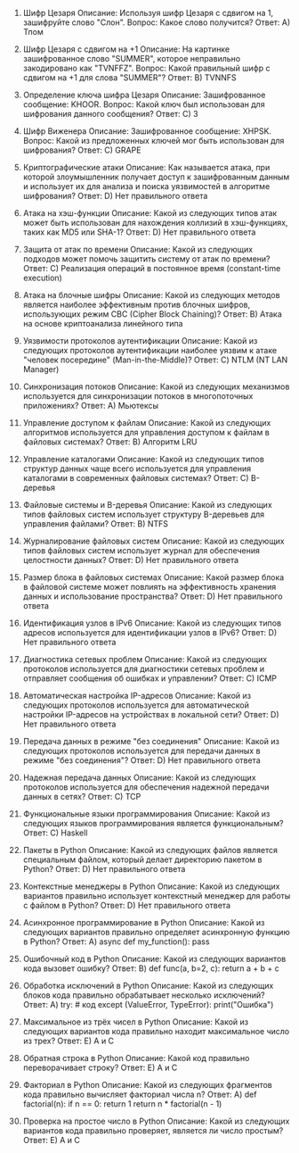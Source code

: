1. Шифр Цезаря
Описание: Используя шифр Цезаря с сдвигом на 1, зашифруйте слово "Слон".
Вопрос: Какое слово получится?
Ответ: A) Тпом

2. Шифр Цезаря с сдвигом на +1
Описание: На картинке зашифрованное слово "SUMMER", которое неправильно закодировано как "TVNFFZ".
Вопрос: Какой правильный шифр с сдвигом на +1 для слова "SUMMER"?
Ответ: B) TVNNFS

3. Определение ключа шифра Цезаря
Описание: Зашифрованное сообщение: KHOOR.
Вопрос: Какой ключ был использован для шифрования данного сообщения?
Ответ: C) 3

4. Шифр Виженера
Описание: Зашифрованное сообщение: XHPSK.
Вопрос: Какой из предложенных ключей мог быть использован для шифрования?
Ответ: C) GRAPE

5. Криптографические атаки
Описание: Как называется атака, при которой злоумышленник получает доступ к зашифрованным данным и использует их для анализа и поиска уязвимостей в алгоритме шифрования?
Ответ: D) Нет правильного ответа

6. Атака на хэш-функции
Описание: Какой из следующих типов атак может быть использован для нахождения коллизий в хэш-функциях, таких как MD5 или SHA-1?
Ответ: D) Нет правильного ответа

7. Защита от атак по времени
Описание: Какой из следующих подходов может помочь защитить систему от атак по времени?
Ответ: C) Реализация операций в постоянное время (constant-time execution)

8. Атака на блочные шифры
Описание: Какой из следующих методов является наиболее эффективным против блочных шифров, использующих режим CBC (Cipher Block Chaining)?
Ответ: B) Атака на основе криптоанализа линейного типа

9. Уязвимости протоколов аутентификации
Описание: Какой из следующих протоколов аутентификации наиболее уязвим к атаке "человек посередине" (Man-in-the-Middle)?
Ответ: C) NTLM (NT LAN Manager)

10. Синхронизация потоков
Описание: Какой из следующих механизмов используется для синхронизации потоков в многопоточных приложениях?
Ответ: A) Мьютексы

11. Управление доступом к файлам
Описание: Какой из следующих алгоритмов используется для управления доступом к файлам в файловых системах?
Ответ: B) Алгоритм LRU

12. Управление каталогами
Описание: Какой из следующих типов структур данных чаще всего используется для управления каталогами в современных файловых системах?
Ответ: C) B-деревья

13. Файловые системы и B-деревья
Описание: Какой из следующих типов файловых систем использует структуру B-деревьев для управления файлами?
Ответ: B) NTFS

14. Журналирование файловых систем
Описание: Какой из следующих типов файловых систем использует журнал для обеспечения целостности данных?
Ответ: D) Нет правильного ответа

15. Размер блока в файловых системах
Описание: Какой размер блока в файловой системе может повлиять на эффективность хранения данных и использование пространства?
Ответ: D) Нет правильного ответа

16. Идентификация узлов в IPv6
Описание: Какой из следующих типов адресов используется для идентификации узлов в IPv6?
Ответ: D) Нет правильного ответа

17. Диагностика сетевых проблем
Описание: Какой из следующих протоколов используется для диагностики сетевых проблем и отправляет сообщения об ошибках и управлении?
Ответ: C) ICMP

18. Автоматическая настройка IP-адресов
Описание: Какой из следующих протоколов используется для автоматической настройки IP-адресов на устройствах в локальной сети?
Ответ: D) Нет правильного ответа

19. Передача данных в режиме "без соединения"
Описание: Какой из следующих протоколов используется для передачи данных в режиме "без соединения"?
Ответ: D) Нет правильного ответа

20. Надежная передача данных
Описание: Какой из следующих протоколов используется для обеспечения надежной передачи данных в сетях?
Ответ: C) TCP

21. Функциональные языки программирования
Описание: Какой из следующих языков программирования является функциональным?
Ответ: C) Haskell

22. Пакеты в Python
Описание: Какой из следующих файлов является специальным файлом, который делает директорию пакетом в Python?
Ответ: D) Нет правильного ответа

23. Контекстные менеджеры в Python
Описание: Какой из следующих вариантов правильно использует контекстный менеджер для работы с файлом в Python?
Ответ: D) Нет правильного ответа

24. Асинхронное программирование в Python
Описание: Какой из следующих вариантов правильно определяет асинхронную функцию в Python?
Ответ: A) async def my_function(): pass

25. Ошибочный код в Python
Описание: Какой из следующих вариантов кода вызовет ошибку?
Ответ: B) def func(a, b=2, c): return a + b + c

26. Обработка исключений в Python
Описание: Какой из следующих блоков кода правильно обрабатывает несколько исключений?
Ответ: A) try: # код except (ValueError, TypeError): print("Ошибка")

27. Максимальное из трёх чисел в Python
Описание: Какой из следующих вариантов кода правильно находит максимальное число из трех?
Ответ: E) A и C

28. Обратная строка в Python
Описание: Какой код правильно переворачивает строку?
Ответ: E) A и C

29. Факториал в Python
Описание: Какой из следующих фрагментов кода правильно вычисляет факториал числа n?
Ответ: A) def factorial(n): if n == 0: return 1 return n * factorial(n - 1)

30. Проверка на простое число в Python
Описание: Какой из следующих вариантов кода правильно проверяет, является ли число простым?
Ответ: E) A и C
